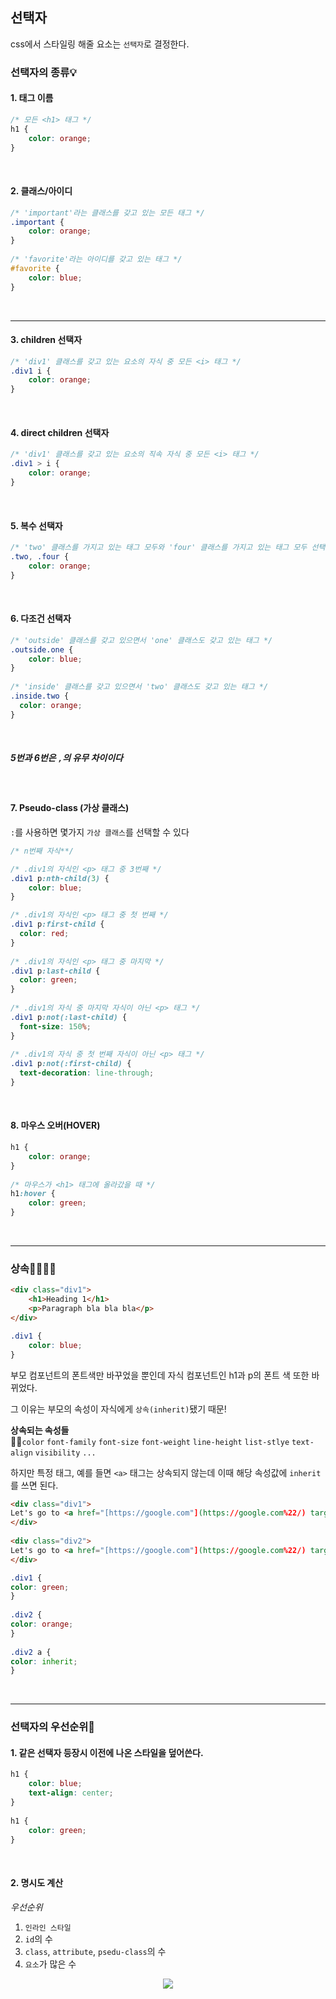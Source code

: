 ## 선택자

css에서 스타일링 해줄 요소는 `선택자`로 결정한다. 

### 선택자의 종류💡

#### 1. 태그 이름

```css
/* 모든 <h1> 태그 */  
h1 {  
	color: orange;  
}
```
<br>

#### 2. 클래스/아이디
```css
/* 'important'라는 클래스를 갖고 있는 모든 태그 */  
.important {  
	color: orange;  
}  
  
/* 'favorite'라는 아이디를 갖고 있는 태그 */  
#favorite {  
	color: blue;  
}
```
<br>

---

#### 3. children 선택자

```css
/* 'div1' 클래스를 갖고 있는 요소의 자식 중 모든 <i> 태그 */  
.div1 i {  
	color: orange;  
}
```
<br>

#### 4. direct children 선택자
```css
/* 'div1' 클래스를 갖고 있는 요소의 직속 자식 중 모든 <i> 태그 */  
.div1 > i {  
	color: orange;  
}
```
<br>

#### 5. 복수 선택자
```css
/* 'two' 클래스를 가지고 있는 태그 모두와 'four' 클래스를 가지고 있는 태그 모두 선택 */  
.two, .four {  
	color: orange;  
}
```
<br>

#### 6. 다조건 선택자
```css
/* 'outside' 클래스를 갖고 있으면서 'one' 클래스도 갖고 있는 태그 */  
.outside.one {  
	color: blue;  
}  
  
/* 'inside' 클래스를 갖고 있으면서 'two' 클래스도 갖고 있는 태그 */  
.inside.two {  
  color: orange;  
}
```
<br>

##### **5번과 6번은 `,`의 유무 차이이다**
<br>

#### 7. Pseudo-class (가상 클래스)
`:`를 사용하면 몇가지 `가상 클래스`를 선택할 수 있다

```css
/* n번째 자식**/

/* .div1의 자식인 <p> 태그 중 3번째 */  
.div1 p:nth-child(3) {  
	color: blue;  
}

/* .div1의 자식인 <p> 태그 중 첫 번째 */  
.div1 p:first-child {  
  color: red;  
}  
  
/* .div1의 자식인 <p> 태그 중 마지막 */  
.div1 p:last-child {  
  color: green;  
}  
  
/* .div1의 자식 중 마지막 자식이 아닌 <p> 태그 */  
.div1 p:not(:last-child) {  
  font-size: 150%;  
}  
  
/* .div1의 자식 중 첫 번째 자식이 아닌 <p> 태그 */  
.div1 p:not(:first-child) {  
  text-decoration: line-through;  
}
```
<br>

#### 8. 마우스 오버(HOVER)
```css
h1 {  
	color: orange;  
}  
  
/* 마우스가 <h1> 태그에 올라갔을 때 */  
h1:hover {  
	color: green;  
}
```
<br>

---

### 상속👨‍👩‍👧‍👦
```html
<div class="div1">  
	<h1>Heading 1</h1>  
	<p>Paragraph bla bla bla</p>  
</div>
```

```css
.div1 {  
	color: blue;  
}
```
부모 컴포넌트의 폰트색만 바꾸었을 뿐인데 자식 컴포넌트인 h1과 p의 폰트 색 또한 바뀌었다. <br>

그 이유는 부모의 속성이 자식에게 `상속(inherit)`됐기 때문!
<br>


**상속되는 속성들** <br>
🙋‍♂️`color` `font-family` `font-size` `font-weight` `line-height` `list-stlye` `text-align` `visibility` `...`

하지만 특정 태그, 예를 들면 `<a>` 태그는 상속되지 않는데 이때 해당 속성값에 `inherit`를 쓰면 된다.

```html
<div class="div1">  
Let's go to <a href="[https://google.com"](https://google.com%22/) target="_blank">google</a>!  
</div>  
  
<div class="div2">  
Let's go to <a href="[https://google.com"](https://google.com%22/) target="_blank">google</a>!  
</div>
```
```css
.div1 {  
color: green;  
}  
  
.div2 {  
color: orange;  
}  
  
.div2 a {  
color: inherit;  
}
```
<br>

---

### 선택자의 우선순위👀

#### 1. 같은 선택자 등장시 이전에 나온 스타일을 덮어쓴다.
```css
h1 {  
	color: blue;  
	text-align: center;  
}  
  
h1 {  
	color: green;  
}
```
<br>

#### 2. 명시도 계산
*우선순위*
 1. `인라인 스타일`
 2. `id`의 수
 3. `class`, `attribute`, `psedu-class`의 수
 4. `요소`가 많은 수

<p align="center" width="70%"><img src="https://user-images.githubusercontent.com/76484900/147382333-9c87b67b-a006-41ac-8637-deb671edc86e.PNG"/>
</p>


